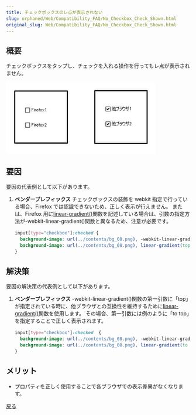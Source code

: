 ```yaml
---
title: チェックボックスのレ点が表示されない
slug: orphaned/Web/Compatibility_FAQ/No_Checkbox_Check_Shown.html
original_slug: Web/Compatibility_FAQ/No_Checkbox_Check_Shown.html
---
```


## 概要

チェックボックスをタップし、チェックを入れる操作を行ってもレ点が表示されません。

![](0303.jpg)

## 要因

要因の代表例として以下があります。

1. **ベンダープレフィックス**
    チェックボックスの装飾を webkit 指定で行っている場合、Firefox では認識できないため、正しく表示が行えません。
    または、Firefox 用に[linear-gradient()](/ja/docs/Web/CSS/linear-gradient)関数を記述している場合は、引数の指定方法が-webkit-linear-gradient()関数と異なるため、注意が必要です。

    ```css
    input[type="checkbox"]:checked {
      background-image: url(../contents/bg_08.png), -webkit-linear-gradient(top, #00397b 0%, #01afeb 100%);
      background-image: url(../contents/bg_08.png), linear-gradient(top, #00397b 0%, #01afeb 100%);
    }
    ```

## 解決策

要因の解決策の代表例として以下があります。

1. **ベンダープレフィックス**
    \-webkit-linear-gradient()関数の第一引数に「top」が指定されている時に、他ブラウザとの互換性を維持するために[linear-gradient()](/ja/docs/Web/CSS/linear-gradient)関数を使用します。
    その場合、第一引数には例のように「to top」を指定することで正しく表示されます。

    ```css
    input[type="checkbox"]:checked  {
      background-image: url(../contents/bg_08.png), -webkit-linear-gradient(top, #00397b 0%, #01afeb 100%);
      background-image: url(../contents/bg_08.png), linear-gradient(to top, #00397b 0%, #01afeb 100%);
    }
    ```

## メリット

- プロパティを正しく使用することで各ブラウザでの表示差異がなくなります。

[戻る](/ja/docs/Web/Compatibility_FAQ)
